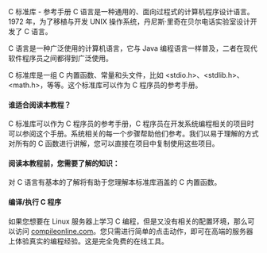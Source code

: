  C 标准库 - 参考手册
  C 语言是一种通用的、面向过程式的计算机程序设计语言。1972 年，为了移植与开发 UNIX 操作系统，丹尼斯·里奇在贝尔电话实验室设计开发了 C 语言。

 C 语言是一种广泛使用的计算机语言，它与 Java 编程语言一样普及，二者在现代软件程序员之间都得到广泛使用。

 C 标准库是一组 C 内置函数、常量和头文件，比如 <stdio.h>、<stdlib.h>、<math.h>，等等。这个标准库可以作为 C 程序员的参考手册。

 

 
#### 谁适合阅读本教程？

 C 标准库可以作为 C 程序员的参考手册，C 程序员在开发系统编程相关的项目时可以参阅这个手册。系统相关的每一个步骤帮助他们参考。我们以易于理解的方式对所有的 C 函数进行讲解，您可以直接在项目中复制使用这些项目。

 
#### 阅读本教程前，您需要了解的知识：


对 C 语言有基本的了解将有助于您理解本标准库涵盖的 C 内置函数。

 
#### 编译/执行 C 程序


如果您想要在 Linux 服务器上学习 C 编程，但是又没有相关的配置环境，那么可以访问 [compileonline.com](http://www.w3cschool.cc//www.compileonline.com/compile_c_online.php)。您只需进行简单的点击动作，即可在高端的服务器上体验真实的编程经验。这是完全免费的在线工具。

 

